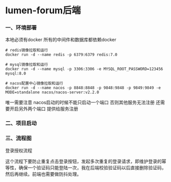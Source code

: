 # lumen-forum后端

### 一、环境部署

本地必须有docker 所有的中间件和数据库都依赖docker

```
# redis镜像拉取和运行
docker run -d --name redis -p 6379:6379 redis:7.0

# mysql镜像拉取和运行
docker run -d --name mysql -p 3306:3306 -e MYSQL_ROOT_PASSWORD=123456 mysql:8.0

# nacos配置中心镜像拉取和运行
docker run -d --name nacos -p 8848:8848 -p 9848:9848 -p 9849:9849 -e MODE=standalone nacos/nacos-server:v2.2.0
```

唯一需要注意 nacos启动的时候不能只启动一个端口 否则其他服务无法注册 还需要开启另外两个端口 提供给服务注册

### 二、项目启动

### 

### 三、流程图

登录授权流程

这个流程下要防止重复点击登录按钮，发起多次重复的登录请求，即维护登录的幂等性，确保一个验证码只能登陆一次，我在后端校验验证码以后直接删除验证码，然后再继续。前端也需要做防抖处理。



